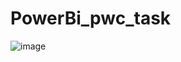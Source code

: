 # PowerBi_pwc_task


![image](https://user-images.githubusercontent.com/73512374/190850708-8676166d-88fb-4a7e-814d-2c985d71e106.png)









